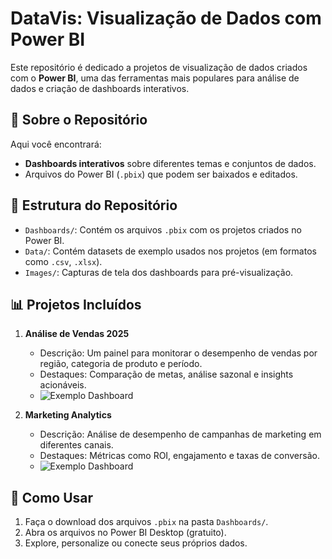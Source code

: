 # DataVis: Visualização de Dados com Power BI

Este repositório é dedicado a projetos de visualização de dados criados com o **Power BI**, uma das ferramentas mais populares para análise de dados e criação de dashboards interativos.

## 📝 Sobre o Repositório
Aqui você encontrará:
- **Dashboards interativos** sobre diferentes temas e conjuntos de dados.
- Arquivos do Power BI (`.pbix`) que podem ser baixados e editados.

## 📂 Estrutura do Repositório
- `Dashboards/`: Contém os arquivos `.pbix` com os projetos criados no Power BI.
- `Data/`: Contém datasets de exemplo usados nos projetos (em formatos como `.csv`, `.xlsx`).
- `Images/`: Capturas de tela dos dashboards para pré-visualização.

## 📊 Projetos Incluídos
1. **Análise de Vendas 2025**
   - Descrição: Um painel para monitorar o desempenho de vendas por região, categoria de produto e período.
   - Destaques: Comparação de metas, análise sazonal e insights acionáveis.
   - ![Exemplo Dashboard](Images/vendas_2025.png)

2. **Marketing Analytics**
   - Descrição: Análise de desempenho de campanhas de marketing em diferentes canais.
   - Destaques: Métricas como ROI, engajamento e taxas de conversão.
   - ![Exemplo Dashboard](Images/marketing_analytics.png)

## 🚀 Como Usar
1. Faça o download dos arquivos `.pbix` na pasta `Dashboards/`.
2. Abra os arquivos no Power BI Desktop (gratuito).
3. Explore, personalize ou conecte seus próprios dados.

